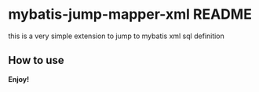 # mybatis-jump-mapper-xml README

this is a very simple extension to jump to mybatis xml sql definition

## How to use


**Enjoy!**
